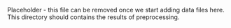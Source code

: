 Placeholder - this file can be removed once we start adding data files here. This directory should contains the results of preprocessing.
